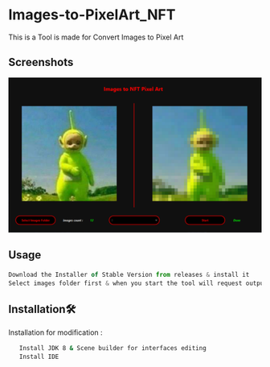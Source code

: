 
# Images-to-PixelArt_NFT

This is a Tool is made for Convert Images to Pixel Art 

## Screenshots

![App Screenshot](https://github.com/AbdeLhalimSB/Images-to-PixelArt_NFT/blob/main/src/View/images/Screen.PNG)


## Usage

```javascript
Download the Installer of Stable Version from releases & install it
Select images folder first & when you start the tool will request output folder
```


## Installation🛠️

Installation for modification :

```bash
   Install JDK 8 & Scene builder for interfaces editing
   Install IDE
```
    
